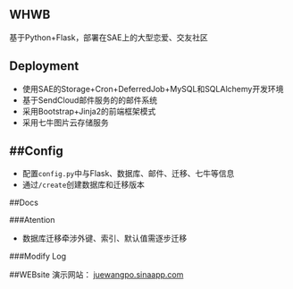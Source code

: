 WHWB
---
基于Python+Flask，部署在SAE上的大型恋爱、交友社区

Deployment
---
- 使用SAE的Storage+Cron+DeferredJob+MySQL和SQLAlchemy开发环境
- 基于SendCloud邮件服务的的邮件系统
- 采用Bootstrap+Jinja2的前端框架模式
- 采用七牛图片云存储服务

##Config
---
- 配置`config.py`中与Flask、数据库、邮件、迁移、七牛等信息
- 通过`/create`创建数据库和迁移版本


##Docs


###Atention
- 数据库迁移牵涉外键、索引、默认值需逐步迁移


###Modify Log


##WEBsite
演示网站：
[juewangpo.sinaapp.com](http://juewangpo.sinaapp.com)
